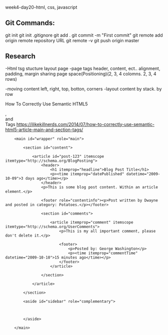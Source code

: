 week4-day20-html, css, javascript

Git Commands:
---------------
git init
git init .gitignore
git add .
git commit -m "First commit"
git remote add origin remote repository URL
git remote -v
git push origin master




Research
------------
-Html tsg stucture layout page 
-page tags header, content, ect..
alignment, padding, margin
sharing page space(Positioning)(2, 3, 4 colomns. 2, 3, 4 rows)

-moving content left, right, top, botton, corners
-layout content by stack. by row


How To Correctly Use Semantic HTML5 <article>, <main> and <section> Tags
https://ilikekillnerds.com/2014/07/how-to-correctly-use-semantic-html5-article-main-and-section-tags/

		<main id="wrapper" role="main">

			<section id="content">

				<article id="post-123" itemscope itemtype="http://schema.org/BlogPosting">
					<header>
						<h1 itemprop="headline">Blog Post Title</h1>
						<p><time itemprop="datePublished" datetime="2009-10-09">3 days ago</time></p>
					</header>
					<p>This is some blog post content. Within an article element.</p>

					<footer role="contentinfo"><p>Post written by Dwayne and posted in category: Potatoes.</p></footer>

					<section id="comments">

						<article itemprop="comment" itemscope itemtype="http://schema.org/UserComments">
							<p>This is my all important comment, please don't delete it.</p>

							<footer>
								<p>Posted by: George Washington</p>
								<p><time itemprop="commentTime" datetime="2009-10-10">15 minutes ago</time></p>
							</footer>
						</article>

					</section>

				</article>

			</section>

			<aside id="sidebar" role="complementary">

				

			</aside>

		</main>
	
